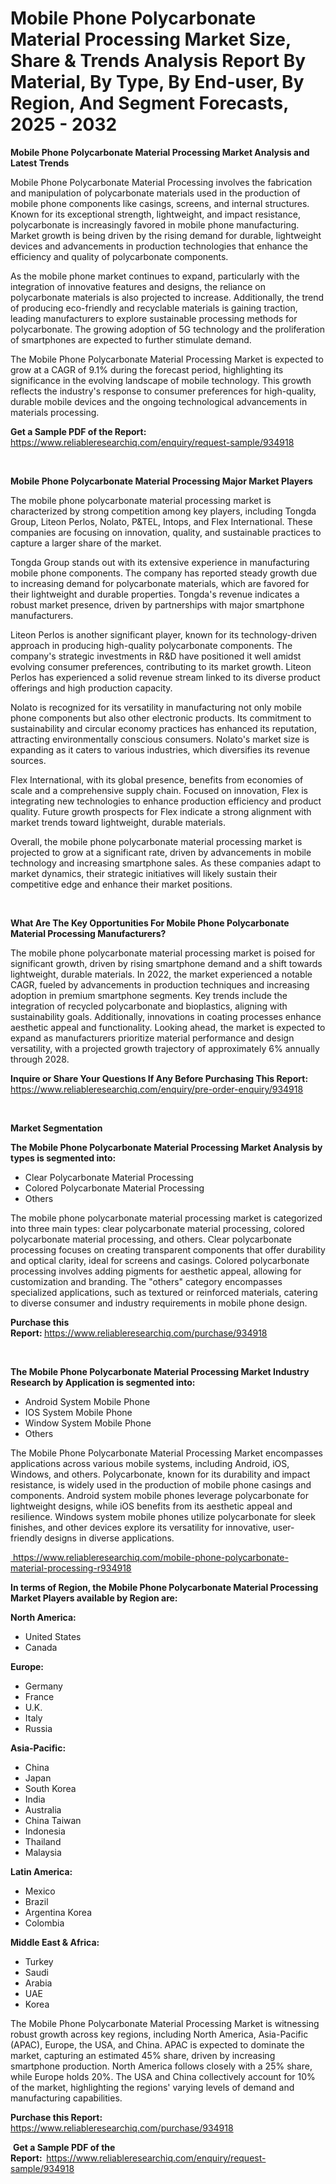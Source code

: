 <p><h1>Mobile Phone Polycarbonate Material Processing Market Size, Share & Trends Analysis Report By Material, By Type, By End-user, By Region, And Segment Forecasts, 2025 - 2032</h1></p><p><strong>Mobile Phone Polycarbonate Material Processing Market Analysis and Latest Trends</strong></p>
<p><p>Mobile Phone Polycarbonate Material Processing involves the fabrication and manipulation of polycarbonate materials used in the production of mobile phone components like casings, screens, and internal structures. Known for its exceptional strength, lightweight, and impact resistance, polycarbonate is increasingly favored in mobile phone manufacturing. Market growth is being driven by the rising demand for durable, lightweight devices and advancements in production technologies that enhance the efficiency and quality of polycarbonate components.</p><p>As the mobile phone market continues to expand, particularly with the integration of innovative features and designs, the reliance on polycarbonate materials is also projected to increase. Additionally, the trend of producing eco-friendly and recyclable materials is gaining traction, leading manufacturers to explore sustainable processing methods for polycarbonate. The growing adoption of 5G technology and the proliferation of smartphones are expected to further stimulate demand.</p><p>The Mobile Phone Polycarbonate Material Processing Market is expected to grow at a CAGR of 9.1% during the forecast period, highlighting its significance in the evolving landscape of mobile technology. This growth reflects the industry's response to consumer preferences for high-quality, durable mobile devices and the ongoing technological advancements in materials processing.</p></p>
<p><strong>Get a Sample PDF of the Report:&nbsp;</strong> <a href="https://www.reliableresearchiq.com/enquiry/request-sample/934918?utm_campaign=1141&utm_medium=2&utm_source=Github&utm_content=ia&utm_term=18042025&utm_id=mobile-phone-polycarbonate-material-processing">https://www.reliableresearchiq.com/enquiry/request-sample/934918</a></p>
<p>&nbsp;</p>
<p><strong>Mobile Phone Polycarbonate Material Processing Major Market Players</strong></p>
<p><p>The mobile phone polycarbonate material processing market is characterized by strong competition among key players, including Tongda Group, Liteon Perlos, Nolato, P&TEL, Intops, and Flex International. These companies are focusing on innovation, quality, and sustainable practices to capture a larger share of the market.</p><p>Tongda Group stands out with its extensive experience in manufacturing mobile phone components. The company has reported steady growth due to increasing demand for polycarbonate materials, which are favored for their lightweight and durable properties. Tongda's revenue indicates a robust market presence, driven by partnerships with major smartphone manufacturers.</p><p>Liteon Perlos is another significant player, known for its technology-driven approach in producing high-quality polycarbonate components. The company's strategic investments in R&D have positioned it well amidst evolving consumer preferences, contributing to its market growth. Liteon Perlos has experienced a solid revenue stream linked to its diverse product offerings and high production capacity.</p><p>Nolato is recognized for its versatility in manufacturing not only mobile phone components but also other electronic products. Its commitment to sustainability and circular economy practices has enhanced its reputation, attracting environmentally conscious consumers. Nolato's market size is expanding as it caters to various industries, which diversifies its revenue sources.</p><p>Flex International, with its global presence, benefits from economies of scale and a comprehensive supply chain. Focused on innovation, Flex is integrating new technologies to enhance production efficiency and product quality. Future growth prospects for Flex indicate a strong alignment with market trends toward lightweight, durable materials.</p><p>Overall, the mobile phone polycarbonate material processing market is projected to grow at a significant rate, driven by advancements in mobile technology and increasing smartphone sales. As these companies adapt to market dynamics, their strategic initiatives will likely sustain their competitive edge and enhance their market positions.</p></p>
<p>&nbsp;</p>
<p><strong>What Are The Key Opportunities For Mobile Phone Polycarbonate Material Processing Manufacturers?</strong></p>
<p><p>The mobile phone polycarbonate material processing market is poised for significant growth, driven by rising smartphone demand and a shift towards lightweight, durable materials. In 2022, the market experienced a notable CAGR, fueled by advancements in production techniques and increasing adoption in premium smartphone segments. Key trends include the integration of recycled polycarbonate and bioplastics, aligning with sustainability goals. Additionally, innovations in coating processes enhance aesthetic appeal and functionality. Looking ahead, the market is expected to expand as manufacturers prioritize material performance and design versatility, with a projected growth trajectory of approximately 6% annually through 2028.</p></p>
<p><strong>Inquire or Share Your Questions If Any Before Purchasing This Report:</strong> <a href="https://www.reliableresearchiq.com/enquiry/pre-order-enquiry/934918?utm_campaign=1141&utm_medium=2&utm_source=Github&utm_content=ia&utm_term=18042025&utm_id=mobile-phone-polycarbonate-material-processing">https://www.reliableresearchiq.com/enquiry/pre-order-enquiry/934918</a></p>
<p>&nbsp;</p>
<p><strong>Market Segmentation</strong></p>
<p><strong>The Mobile Phone Polycarbonate Material Processing Market Analysis by types is segmented into:</strong></p>
<p><ul><li>Clear Polycarbonate Material Processing</li><li>Colored Polycarbonate Material Processing</li><li>Others</li></ul></p>
<p><p>The mobile phone polycarbonate material processing market is categorized into three main types: clear polycarbonate material processing, colored polycarbonate material processing, and others. Clear polycarbonate processing focuses on creating transparent components that offer durability and optical clarity, ideal for screens and casings. Colored polycarbonate processing involves adding pigments for aesthetic appeal, allowing for customization and branding. The "others" category encompasses specialized applications, such as textured or reinforced materials, catering to diverse consumer and industry requirements in mobile phone design.</p></p>
<p><strong>Purchase this Report:&nbsp;</strong><a href="https://www.reliableresearchiq.com/purchase/934918?utm_campaign=1141&utm_medium=2&utm_source=Github&utm_content=ia&utm_term=18042025&utm_id=mobile-phone-polycarbonate-material-processing">https://www.reliableresearchiq.com/purchase/934918</a></p>
<p>&nbsp;</p>
<p><strong>The Mobile Phone Polycarbonate Material Processing Market Industry Research by Application is segmented into:</strong></p>
<p><ul><li>Android System Mobile Phone</li><li>IOS System Mobile Phone</li><li>Window System Mobile Phone</li><li>Others</li></ul></p>
<p><p>The Mobile Phone Polycarbonate Material Processing Market encompasses applications across various mobile systems, including Android, iOS, Windows, and others. Polycarbonate, known for its durability and impact resistance, is widely used in the production of mobile phone casings and components. Android system mobile phones leverage polycarbonate for lightweight designs, while iOS benefits from its aesthetic appeal and resilience. Windows system mobile phones utilize polycarbonate for sleek finishes, and other devices explore its versatility for innovative, user-friendly designs in diverse applications.</p></p>
<p><a href="https://www.reliableresearchiq.com/mobile-phone-polycarbonate-material-processing-r934918?utm_campaign=1141&utm_medium=2&utm_source=Github&utm_content=ia&utm_term=18042025&utm_id=mobile-phone-polycarbonate-material-processing">&nbsp;https://www.reliableresearchiq.com/mobile-phone-polycarbonate-material-processing-r934918</a></p>
<p><strong>In terms of Region, the Mobile Phone Polycarbonate Material Processing Market Players available by Region are:</strong></p>
<p>
    <p> <strong> North America: </strong>
        <ul>
            <li>United States</li>
            <li>Canada</li>
        </ul>
        </p> 
    <p> <strong> Europe: </strong>
        <ul>
            <li>Germany</li>
            <li>France</li>
            <li>U.K.</li>
            <li>Italy</li>
            <li>Russia</li>
        </ul>
        </p> 
    <p> <strong> Asia-Pacific: </strong>
        <ul>
            <li>China</li>
            <li>Japan</li>
            <li>South Korea</li>
            <li>India</li>
            <li>Australia</li>
            <li>China Taiwan</li>
            <li>Indonesia</li>
            <li>Thailand</li>
            <li>Malaysia</li>
        </ul>
        </p> 
    <p> <strong> Latin America: </strong>
        <ul>
            <li>Mexico</li>
            <li>Brazil</li>
            <li>Argentina Korea</li>
            <li>Colombia</li>
        </ul>
        </p> 
    <p> <strong> Middle East & Africa: </strong>
        <ul>
            <li>Turkey</li>
            <li>Saudi</li>
            <li>Arabia</li>
            <li>UAE</li>
            <li>Korea</li>
        </ul>
    </p>
    </p>
<p><p>The Mobile Phone Polycarbonate Material Processing Market is witnessing robust growth across key regions, including North America, Asia-Pacific (APAC), Europe, the USA, and China. APAC is expected to dominate the market, capturing an estimated 45% share, driven by increasing smartphone production. North America follows closely with a 25% share, while Europe holds 20%. The USA and China collectively account for 10% of the market, highlighting the regions' varying levels of demand and manufacturing capabilities.</p></p>
<p><strong>Purchase this Report: </strong><a href="https://www.reliableresearchiq.com/purchase/934918?utm_campaign=1141&utm_medium=2&utm_source=Github&utm_content=ia&utm_term=18042025&utm_id=mobile-phone-polycarbonate-material-processing">https://www.reliableresearchiq.com/purchase/934918</a></p>
<p>&nbsp;<strong>Get a Sample PDF of the Report:&nbsp;&nbsp;</strong><a href="https://www.reliableresearchiq.com/enquiry/request-sample/934918?utm_campaign=1141&utm_medium=2&utm_source=Github&utm_content=ia&utm_term=18042025&utm_id=mobile-phone-polycarbonate-material-processing">https://www.reliableresearchiq.com/enquiry/request-sample/934918</a></p>
<p><strong></strong></p>
<p><p></p><p></p><p></p></p>
